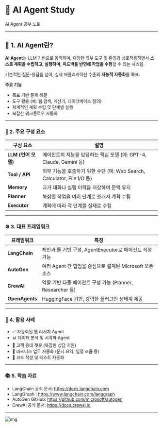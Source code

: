 # 🧠 AI Agent Study

AI Agent 공부 노트

---

## 📌 1. AI Agent란?

**AI Agent**는 LLM 기반으로 동작하며, 다양한 외부 도구 및 환경과 상호작용하면서 **스스로 계획을 수립하고, 실행하며, 피드백을 반영해 작업을 수행**할 수 있는 시스템.

기본적인 질문-응답을 넘어, 실제 애플리케이션 수준의 **지능적 자동화**를 목표.

**주요 기능**
- 목표 기반 문제 해결
- 도구 활용 (예: 웹 검색, 계산기, 데이터베이스 질의)
- 체계적인 계획 수립 및 단계별 실행
- 복잡한 워크플로우 자동화

---

### 🧩 2. 주요 구성 요소

| 구성 요소        | 설명 |
|------------------|------|
| **LLM (언어 모델)** | 에이전트의 지능을 담당하는 핵심 모델 (예: GPT-4, Claude, Gemini 등) |
| **Tool / API**    | 외부 기능을 호출하기 위한 수단 (예: Web Search, Calculator, File I/O 등) |
| **Memory**        | 과거 대화나 실행 이력을 저장하여 문맥 유지 |
| **Planner**       | 복잡한 작업을 여러 단계로 쪼개서 계획 수립 |
| **Executor**      | 계획에 따라 각 단계를 실제로 수행 |

---

### ⚙️ 3. 대표 프레임워크

| 프레임워크 | 특징 |
|------------|------|
| **LangChain** | 체인과 툴 기반 구성, AgentExecutor로 에이전트 작성 가능 |
| **AutoGen** | 여러 Agent 간 협업을 중심으로 설계된 Microsoft 오픈소스 |
| **CrewAI** | 역할 기반 다중 에이전트 구성 가능 (Planner, Researcher 등) |
| **OpenAgents** | HuggingFace 기반, 강력한 플러그인 생태계 제공 |

---

### 🚀 4. 활용 사례

- ✅ 자동화된 웹 리서치 Agent
- 📊 데이터 분석 및 시각화 Agent
- 🧾 고객 응대 챗봇 (복잡한 상담 지원)
- 💼 비즈니스 업무 자동화 (문서 요약, 일정 조율 등)
- 🔧 코드 작성 및 테스트 자동화

---

### 📚 5. 학습 자료

- LangChain 공식 문서: https://docs.langchain.com
- LangGraph : https://www.langchain.com/langgraph
- AutoGen GitHub: https://github.com/microsoft/autogen
- CrewAI 공식 문서: https://docs.crewai.io

---

![img](https://assets.weforum.org/editor/bUeTzLBRMGW-3J0robJ6gVH9ZCusP7KebufwSFGXVgA.png)
